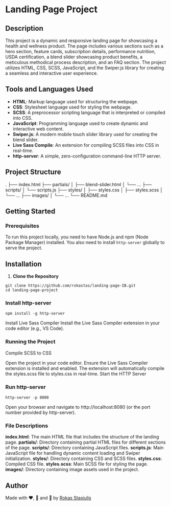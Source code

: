 # Landing Page Project

## Description

This project is a dynamic and responsive landing page for showcasing a health and wellness product. The page includes various sections such as a hero section, feature cards, subscription details, performance nutrition, USDA certification, a blend slider showcasing product benefits, a meticulous methodical process description, and an FAQ section. The project utilizes HTML, CSS, SCSS, JavaScript, and the Swiper.js library for creating a seamless and interactive user experience.

## Tools and Languages Used

- **HTML**: Markup language used for structuring the webpage.
- **CSS**: Stylesheet language used for styling the webpage.
- **SCSS**: A preprocessor scripting language that is interpreted or compiled into CSS.
- **JavaScript**: Programming language used to create dynamic and interactive web content.
- **Swiper.js**: A modern mobile touch slider library used for creating the blend slider.
- **Live Sass Compile**: An extension for compiling SCSS files into CSS in real-time.
- **http-server**: A simple, zero-configuration command-line HTTP server.

## Project Structure

.
├── index.html
├── partials/
│ ├── blend-slider.html
│ └── ...
├── scripts/
│ └── scripts.js
├── styles/
│ ├── styles.css
│ ├── styles.scss
│ └── ...
├── images/
│ └── ...
└── README.md

## Getting Started

### Prerequisites

To run this project locally, you need to have Node.js and npm (Node Package Manager) installed. You also need to install `http-server` globally to serve the project.

## Installation

1. **Clone the Repository**

  ```
  git clone https://github.com/rokastas/landing-page-IB.git
  cd landing-page-project
  ```

### Install http-server

  ```
  npm install -g http-server
  ```

Install Live Sass Compiler
Install the Live Sass Compiler extension in your code editor (e.g., VS Code).


### Running the Project

Compile SCSS to CSS

Open the project in your code editor.
Ensure the Live Sass Compiler extension is installed and enabled.
The extension will automatically compile the styles.scss file to styles.css in real-time.
Start the HTTP Server

### Run http-server

```
http-server -p 8000
```

Open your browser and navigate to http://localhost:8080 (or the port number provided by http-server).


### File Descriptions
**index.html**: The main HTML file that includes the structure of the landing page.
**partials/**: Directory containing partial HTML files for different sections of the page.
**scripts/**: Directory containing JavaScript files.
**scripts.js**: Main JavaScript file for handling dynamic content loading and Swiper initialization.
**styles/**: Directory containing CSS and SCSS files.
**styles.css**: Compiled CSS file.
**styles.scss**: Main SCSS file for styling the page.
**images/**: Directory containing image assets used in the project.


## Author
Made with ❤️, 🍵 and 🥵 by [Rokas Stasiulis](https://github.com/rokastas)
